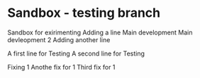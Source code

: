 # Sandbox - testing branch
Sandbox for exirimenting
Adding a line
Main development
Main devleopment 2
Adding another line


A first line for Testing
A second line for Testing

Fixing 1
Anothe fix for 1
Third fix for 1





